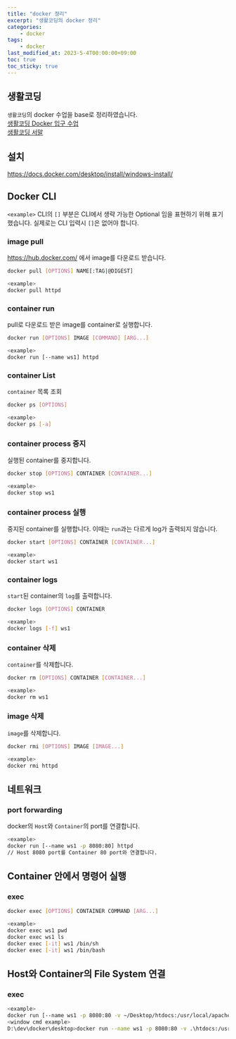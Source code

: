 ```yaml
---
title: "docker 정리"
excerpt: "생활코딩의 docker 정리"
categories:
    - docker
tags:
    - docker
last_modified_at: 2023-5-4T00:00:00+09:00
toc: true
toc_sticky: true
---
```


## 생활코딩
`생활코딩`의 docker 수업을 base로 정리하였습니다.  
[생활코딩 Docker 입구 수업](https://opentutorials.org/course/4781)  
[생활코딩 서말](https://seomal.com/map/1/129)


## 설치
<https://docs.docker.com/desktop/install/windows-install/>

## Docker CLI
`<example>` CLI의 `[]` 부분은 CLI에서 생략 가능한 Optional 임을 표현하기 위해 표기했습니다. 실제로는 CLI 입력시 `[]`은 없어야 합니다.
### image pull
<https://hub.docker.com/> 에서 image를 다운로드 받습니다.
```sh
docker pull [OPTIONS] NAME[:TAG|@DIGEST]

<example>
docker pull httpd
```

### container run
pull로 다운로드 받은 image를 container로 실행합니다.
```sh
docker run [OPTIONS] IMAGE [COMMAND] [ARG...]

<example>
docker run [--name ws1] httpd
```

### container List
`container` 목록 조회
```sh
docker ps [OPTIONS]

<example>
docker ps [-a]
```

### container process 중지
실행된 container를 중지합니다.
```sh
docker stop [OPTIONS] CONTAINER [CONTAINER...]

<example>
docker stop ws1
```

### container process 실행
중지된 container를 실행합니다.
이때는 `run`과는 다르게 log가 출력되지 않습니다.
```sh
docker start [OPTIONS] CONTAINER [CONTAINER...]

<example>
docker start ws1
```

### container logs
`start`된 container의 `log`를 출력합니다.
```sh
docker logs [OPTIONS] CONTAINER

<example>
docker logs [-f] ws1
```

### container 삭제
`container`를 삭제합니다.
```sh
docker rm [OPTIONS] CONTAINER [CONTAINER...]

<example>
docker rm ws1
```

### image 삭제
`image`를 삭제합니다.
```sh
docker rmi [OPTIONS] IMAGE [IMAGE...]

<example>
docker rmi httpd
```

## 네트워크
### port forwarding
docker의 `Host`와 `Container`의 port를 연결합니다.
```sh
<example>
docker run [--name ws1 -p 8080:80] httpd
// Host 8080 port를 Container 80 port와 연결합니다.
```

## Container 안에서 명령어 실행
### exec
```sh
docker exec [OPTIONS] CONTAINER COMMAND [ARG...]

<example>
docker exec ws1 pwd
docker exec ws1 ls
docker exec [-it] ws1 /bin/sh
docker exec [-it] ws1 /bin/bash
```

## Host와 Container의 File System 연결
### exec
```sh
<example>
docker run [--name ws1 -p 8080:80 -v ~/Desktop/htdocs:/usr/local/apache2/htdocs] httpd
<window cmd example>
D:\dev\docker\desktop>docker run --name ws1 -p 8080:80 -v .\htdocs:/usr/local/apache2/htdocs httpd
```
